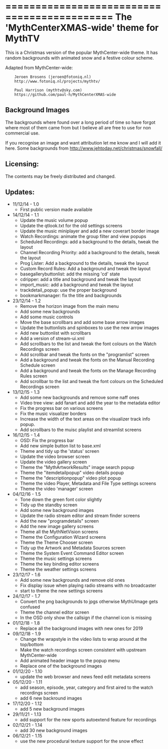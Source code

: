 ============================================
 The 'MythCenterXMAS-wide' theme for MythTV
============================================

This is a Christmas version of the popular MythCenter-wide theme. It has random
backgrounds with animated snow and a festive colour scheme.

Adapted from MythCenter-wide:

        Jeroen Brosens (jeroen@fotoniq.nl)
        http://www.fotoniq.nl/projects/mythtv/

        Paul Harrison (mythtv@sky.com) 
        https://github.com/paul-h/MythCenterXMAS-wide


Background Images
-----------------
The backgrounds where found over a long period of time so have forgot where
most of them came from but I believe all are free to use for non commercial use.

If you recognise an image and want attribution let me know and I will add it here.
Some backgrounds from http://www.jehtoday.net/christmas/snowfall/

Licensing:
----------
The contents may be freely distributed and changed.

Updates:
--------

* 11/12/14 - 1.0
  - First public version made available
* 14/12/14 - 1.1
  - Update the music volume popup
  - Update the qtlook.txt for the old settings screens
  - Update the music miniplayer and add a new coverart border image
  - Watch Recordings: animate the group filter and view popups
  - Scheduled Recordings: add a background to the details, tweak the layout
  - Channel Recording Priority: add a background to the details, tweak the layout
  - Prog Lister: Add a background to the details, tweak the layout
  - Custom Record Rules: Add a background and tweak the layout
  - basegallerybuttonlist: add the missing 'cd' state
  - cdripper: add a title and background and tweak the layout
  - import_music: add a background and tweak the layout
  - trackdetail_popup: use the proper background
  - bookmarkmanager:  fix the title and backgrounds
* 23/12/14 - 1.2
  - Remove the horizon image from the main menu
  - Add some new backgrounds
  - Add some music controls
  - Move the base scrollbars and add some base arrow images
  - Update the buttonlists and spinboxes to use the new arrow images
  - Add new buttonlist with scrollbars
  - Add a version of stream-ui.xml
  - Add scrollbars to the list and tweak the font colours on the Watch Recordings screen
  - Add scrollbar and tweak the fonts on the "programlist" screen
  - Add a background and tweak the fonts on the Manual Recording Schedule screen
  - Add a background and tweak the fonts on the Manage Recording Rules screen
  - Add scrollbar to the list and tweak the font colours on the Scheduled Recordings screen
* 13/12/15 - 1.3
  - Add some new backgrounds and remove some naff ones
  - Video tree view: add fanart and add the year to the metadata editor
  - Fix the progress bar on various screens
  - Fix the music visualizer borders
  - Increase the width of the text areas on the visualizer track info popup.
  - Add scrollbars to the muisc playlist and streamlist screens
* 16/12/15 - 1.4
  - OSD: Fix the progress bar
  - Add new simple button list to base.xml
  - Theme and tidy up the 'status' screen
  - Update the video browser screen
  - Update the video gallery screen
  - Theme the "MythArtworkResults" image search popup
  - Theme the "itemdetailpopup" video details popup
  - Theme the "descriptionpopup" video plot popup
  - Theme the video Player, Metadata and File Type settings screens
  - Theme the video 'manager' screen
* 04/12/16 - 1.5
  - Tone down the green font color slightly
  - Tidy up the standby screen
  - Add some new background images
  - Update the radio stream editor and stream finder screens
  - Add the new "programdetails" screen
  - Add the new image gallery screens
  - Theme all the MythNetVision screens
  - Theme the Configuration Wizard screens
  - Theme the Theme Chooser screen
  - Tidy up the Artwork and Metadata Sources screen
  - Theme the System Event Command Editor screen
  - Theme the music settings screens
  - Theme the key binding editor screens
  - Theme the weather settings screens
* 23/12/17 - 1.6
  - Add some new backgrounds and remove old ones
  - Fix display issue when playing radio streams with no broadcaster
  - start to theme the new settings screens
* 24/12/17 - 1.7
  - Convert the png backgrounds to jpgs otherwise MythUImage gets confused
  - Theme the channel editor screen
  - In the OSD only show the callsign if the channel icon is missing
* 01/12/18 - 1.8
  - Replace all the background images with new ones for 2019
* 09/12/18 - 1.9
  - Change the wrapstyle in the video lists to wrap around at the top/bottom
  - Make the watch recordings screen consistent with upstream MythCenter-wide
  - Add animated header image to the popup menu
  - Replace one of the background images
* 01/12/20 - 1.10
  - update the web browser and news feed edit metadata screens
* 05/12/20 - 1.11
  - add season, episode, year, category and first aired to the watch recordings screen
  - add 6 new backround images
* 17/12/20 - 1.12
  - add 5 new background images
* 29/11/21 - 1.13
  - add support for the new sports autoextend feature for recordings
* 02/12/21 - 1.14
  - add 30 new background images
* 06/12/21 - 1.15
  - use the new procedural texture support for the snow effect
  
